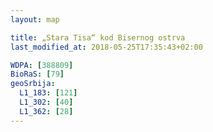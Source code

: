 ```yaml
---
layout: map

title: „Stara Tisa“ kod Bisernog ostrva
last_modified_at: 2018-05-25T17:35:43+02:00

WDPA: [388809]
BioRaS: [79]
geoSrbija:
  L1_183: [121]
  L1_302: [40]
  L1_362: [28]
---
```

